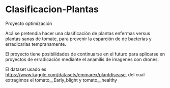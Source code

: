 # Clasificacion-Plantas
Proyecto optimización

Acá se pretendia hacer una clasificación de plantas enfermas versus plantas sanas de tomate, para prevenir la esparción de de bacterias y erradicarlas tempranamente.

El proyecto tiene posibilidades de continuarse en el futuro para aplicarse en proyectos de erradicación mediante el anamilis de imagenes con drones.

El dataset usado es https://www.kaggle.com/datasets/emmarex/plantdisease, del cual extragimos el tomato__Early_blight y tomato__healthy
